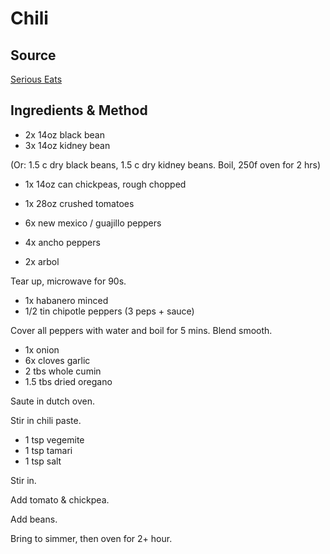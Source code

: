 # Chili

## Source

[Serious Eats](http://www.seriouseats.com/recipes/2012/01/best-vegetarian-bean-chile-recipe.html)

## Ingredients & Method

* 2x 14oz black bean
* 3x 14oz kidney bean

(Or: 1.5 c dry black beans, 1.5 c dry kidney beans. Boil, 250f oven for 2 hrs)

* 1x 14oz can chickpeas, rough chopped
* 1x 28oz crushed tomatoes

* 6x new mexico / guajillo peppers
* 4x ancho peppers
* 2x arbol

Tear up, microwave for 90s.

* 1x habanero minced
* 1/2 tin chipotle peppers (3 peps + sauce)

Cover all peppers with water and boil for 5 mins. Blend smooth.

* 1x onion
* 6x cloves garlic
* 2 tbs whole cumin
* 1.5 tbs dried oregano

Saute in dutch oven.

Stir in chili paste.

* 1 tsp vegemite
* 1 tsp tamari
* 1 tsp salt

Stir in.

Add tomato & chickpea.

Add beans.

Bring to simmer, then oven for 2+ hour.

